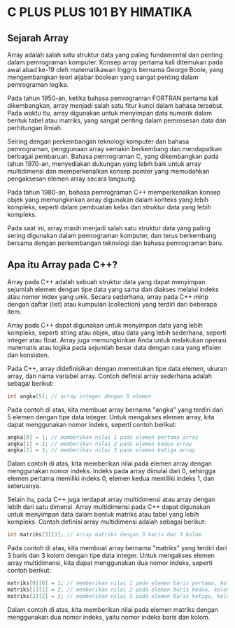 # C PLUS PLUS 101 BY HIMATIKA

## Sejarah Array

Array adalah salah satu struktur data yang paling fundamental dan penting dalam pemrograman komputer. Konsep array pertama kali ditemukan pada awal abad ke-19 oleh matematikawan Inggris bernama George Boole, yang mengembangkan teori aljabar boolean yang sangat penting dalam pemrograman logika.

Pada tahun 1950-an, ketika bahasa pemrograman FORTRAN pertama kali dikembangkan, array menjadi salah satu fitur kunci dalam bahasa tersebut. Pada waktu itu, array digunakan untuk menyimpan data numerik dalam bentuk tabel atau matriks, yang sangat penting dalam pemrosesan data dan perhitungan ilmiah.

Seiring dengan perkembangan teknologi komputer dan bahasa pemrograman, penggunaan array semakin berkembang dan mendapatkan berbagai pembaruan. Bahasa pemrograman C, yang dikembangkan pada tahun 1970-an, menyediakan dukungan yang lebih baik untuk array multidimensi dan memperkenalkan konsep pointer yang memudahkan pengaksesan elemen array secara langsung.

Pada tahun 1980-an, bahasa pemrograman C++ memperkenalkan konsep objek yang memungkinkan array digunakan dalam konteks yang lebih kompleks, seperti dalam pembuatan kelas dan struktur data yang lebih kompleks.

Pada saat ini, array masih menjadi salah satu struktur data yang paling sering digunakan dalam pemrograman komputer, dan terus berkembang bersama dengan perkembangan teknologi dan bahasa pemrograman baru.

## Apa itu Array pada C++?

Array pada C++ adalah sebuah struktur data yang dapat menyimpan sejumlah elemen dengan tipe data yang sama dan diakses melalui indeks atau nomor index yang unik. Secara sederhana, array pada C++ mirip dengan daftar (list) atau kumpulan (collection) yang terdiri dari beberapa item.

Array pada C++ dapat digunakan untuk menyimpan data yang lebih kompleks, seperti string atau objek, atau data yang lebih sederhana, seperti integer atau float. Array juga memungkinkan Anda untuk melakukan operasi matematis atau logika pada sejumlah besar data dengan cara yang efisien dan konsisten.

Pada C++, array didefinisikan dengan menentukan tipe data elemen, ukuran array, dan nama variabel array. Contoh definisi array sederhana adalah sebagai berikut:

```C++
int angka[5]; // array integer dengan 5 elemen
```

Pada contoh di atas, kita membuat array bernama "angka" yang terdiri dari 5 elemen dengan tipe data integer. Untuk mengakses elemen array, kita dapat menggunakan nomor indeks, seperti contoh berikut:

```C++
angka[0] = 1; // memberikan nilai 1 pada elemen pertama array
angka[1] = 2; // memberikan nilai 2 pada elemen kedua array
angka[2] = 3; // memberikan nilai 3 pada elemen ketiga array
```

Dalam contoh di atas, kita memberikan nilai pada elemen array dengan menggunakan nomor indeks. Indeks pada array dimulai dari 0, sehingga elemen pertama memiliki indeks 0, elemen kedua memiliki indeks 1, dan seterusnya.

Selain itu, pada C++ juga terdapat array multidimensi atau array dengan lebih dari satu dimensi. Array multidimensi pada C++ dapat digunakan untuk menyimpan data dalam bentuk matriks atau tabel yang lebih kompleks. Contoh definisi array multidimensi adalah sebagai berikut:

```C++
int matriks[3][3]; // array matriks dengan 3 baris dan 3 kolom
```

Pada contoh di atas, kita membuat array bernama "matriks" yang terdiri dari 3 baris dan 3 kolom dengan tipe data integer. Untuk mengakses elemen array multidimensi, kita dapat menggunakan dua nomor indeks, seperti contoh berikut:

```C++
matriks[0][0] = 1; // memberikan nilai 1 pada elemen baris pertama, kolom pertama
matriks[1][1] = 2; // memberikan nilai 2 pada elemen baris kedua, kolom kedua
matriks[2][2] = 3; // memberikan nilai 3 pada elemen baris ketiga, kolom ketiga
```

Dalam contoh di atas, kita memberikan nilai pada elemen matriks dengan menggunakan dua nomor indeks, yaitu nomor indeks baris dan kolom.
